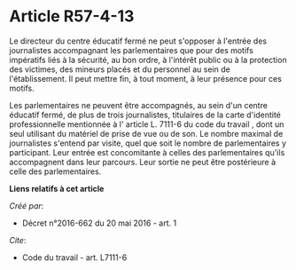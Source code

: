# Article R57-4-13

Le directeur du centre éducatif fermé ne peut s'opposer à l'entrée des journalistes accompagnant les parlementaires que pour
des motifs impératifs liés à la sécurité, au bon ordre, à l'intérêt public ou à la protection des victimes, des mineurs
placés et du personnel au sein de l'établissement. Il peut mettre fin, à tout moment, à leur présence pour ces motifs. 

Les parlementaires ne peuvent être accompagnés, au sein d'un centre éducatif fermé, de plus de trois journalistes, titulaires
de la carte d'identité professionnelle mentionnée à l' article L. 7111-6 du code du travail , dont un seul utilisant du
matériel de prise de vue ou de son. Le nombre maximal de journalistes s'entend par visite, quel que soit le nombre de
parlementaires y participant. Leur entrée est concomitante à celles des parlementaires qu'ils accompagnent dans leur
parcours. Leur sortie ne peut être postérieure à celle des parlementaires.

**Liens relatifs à cet article**

_Créé par_:

  - Décret n°2016-662 du 20 mai 2016 - art. 1

_Cite_:

  - Code du travail - art. L7111-6
